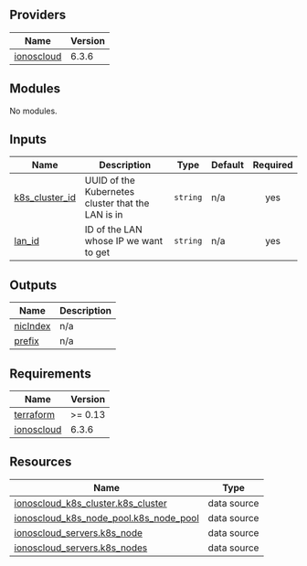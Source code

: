 <!-- BEGIN_TF_DOCS -->

## Providers

| Name | Version |
|------|---------|
| <a name="provider_ionoscloud"></a> [ionoscloud](#provider\_ionoscloud) | 6.3.6 |
## Modules

No modules.
## Inputs

| Name | Description | Type | Default | Required |
|------|-------------|------|---------|:--------:|
| <a name="input_k8s_cluster_id"></a> [k8s\_cluster\_id](#input\_k8s\_cluster\_id) | UUID of the Kubernetes cluster that the LAN is in | `string` | n/a | yes |
| <a name="input_lan_id"></a> [lan\_id](#input\_lan\_id) | ID of the LAN whose IP we want to get | `string` | n/a | yes |
## Outputs

| Name | Description |
|------|-------------|
| <a name="output_nicIndex"></a> [nicIndex](#output\_nicIndex) | n/a |
| <a name="output_prefix"></a> [prefix](#output\_prefix) | n/a |
## Requirements

| Name | Version |
|------|---------|
| <a name="requirement_terraform"></a> [terraform](#requirement\_terraform) | >= 0.13 |
| <a name="requirement_ionoscloud"></a> [ionoscloud](#requirement\_ionoscloud) | 6.3.6 |
## Resources

| Name | Type |
|------|------|
| [ionoscloud_k8s_cluster.k8s_cluster](https://registry.terraform.io/providers/ionos-cloud/ionoscloud/6.3.6/docs/data-sources/k8s_cluster) | data source |
| [ionoscloud_k8s_node_pool.k8s_node_pool](https://registry.terraform.io/providers/ionos-cloud/ionoscloud/6.3.6/docs/data-sources/k8s_node_pool) | data source |
| [ionoscloud_servers.k8s_node](https://registry.terraform.io/providers/ionos-cloud/ionoscloud/6.3.6/docs/data-sources/servers) | data source |
| [ionoscloud_servers.k8s_nodes](https://registry.terraform.io/providers/ionos-cloud/ionoscloud/6.3.6/docs/data-sources/servers) | data source |
<!-- END_TF_DOCS -->